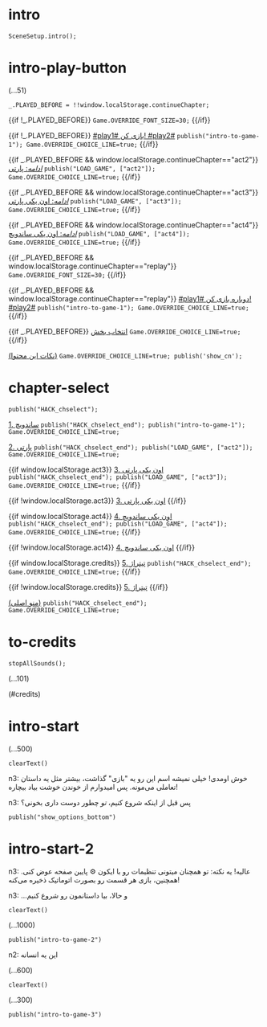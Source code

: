 # intro

`SceneSetup.intro();`

# intro-play-button

(...51)

```
_.PLAYED_BEFORE = !!window.localStorage.continueChapter;
```

{{if !_.PLAYED_BEFORE}}
`Game.OVERRIDE_FONT_SIZE=30;`
{{/if}}

{{if !_.PLAYED_BEFORE}}
[#play1# بازی کن! #play2#](#intro-start) `publish("intro-to-game-1"); Game.OVERRIDE_CHOICE_LINE=true;`
{{/if}}

{{if _.PLAYED_BEFORE && window.localStorage.continueChapter=="act2"}}
[_ادامه_: پارتی](#act2) `publish("LOAD_GAME", ["act2"]); Game.OVERRIDE_CHOICE_LINE=true;`
{{/if}}

{{if _.PLAYED_BEFORE && window.localStorage.continueChapter=="act3"}}
[_ادامه_: اون یکی پارتی](#act3) `publish("LOAD_GAME", ["act3"]); Game.OVERRIDE_CHOICE_LINE=true;`
{{/if}}

{{if _.PLAYED_BEFORE && window.localStorage.continueChapter=="act4"}}
[_ادامه_: اون یکی ساندویچ](#act4) `publish("LOAD_GAME", ["act4"]); Game.OVERRIDE_CHOICE_LINE=true;`
{{/if}}

{{if _.PLAYED_BEFORE && window.localStorage.continueChapter=="replay"}}
`Game.OVERRIDE_FONT_SIZE=30;`
{{/if}}

{{if _.PLAYED_BEFORE && window.localStorage.continueChapter=="replay"}}
[#play1# دوباره بازی کن! #play2#](#intro-start) `publish("intro-to-game-1"); Game.OVERRIDE_CHOICE_LINE=true;`
{{/if}}

{{if _.PLAYED_BEFORE}}
[انتخاب بخش](#chapter-select) `Game.OVERRIDE_CHOICE_LINE=true;`
{{/if}}

[(نکات این محتوا)](#intro-play-button) `Game.OVERRIDE_CHOICE_LINE=true; publish('show_cn');`

# chapter-select

`publish("HACK_chselect");`

[1. ساندویچ](#intro-start) `publish("HACK_chselect_end"); publish("intro-to-game-1"); Game.OVERRIDE_CHOICE_LINE=true;`

[2. پارتی](#act2) `publish("HACK_chselect_end"); publish("LOAD_GAME", ["act2"]); Game.OVERRIDE_CHOICE_LINE=true;`

{{if window.localStorage.act3}}
[3. اون یکی پارتی](#act3) `publish("HACK_chselect_end"); publish("LOAD_GAME", ["act3"]); Game.OVERRIDE_CHOICE_LINE=true;`
{{/if}}

{{if !window.localStorage.act3}}
[3. اون یکی پارتی]()
{{/if}}

{{if window.localStorage.act4}}
[4. اون یکی ساندویچ](#act4) `publish("HACK_chselect_end"); publish("LOAD_GAME", ["act4"]); Game.OVERRIDE_CHOICE_LINE=true;`
{{/if}}

{{if !window.localStorage.act4}}
[4. اون یکی ساندویچ]()
{{/if}}

{{if window.localStorage.credits}}
[5. تیتراژ](#to-credits) `publish("HACK_chselect_end"); Game.OVERRIDE_CHOICE_LINE=true;`
{{/if}}

{{if !window.localStorage.credits}}
[5. تیتراژ]()
{{/if}}

[(منو اصلی)](#intro-play-button) `publish("HACK_chselect_end"); Game.OVERRIDE_CHOICE_LINE=true;`

# to-credits

`stopAllSounds();`

(...101)

(#credits)

# intro-start

(...500)

`clearText()`

n3: خوش اومدی! خیلی نمیشه اسم این رو یه "بازی" گذاشت، بیشتر مثل یه داستان تعاملی می‌مونه. پس امیدوارم از خوندن خوشت بیاد بیچاره!

n3: پس قبل از اینکه شروع کنیم، *تو* چطور دوست داری بخونی؟

`publish("show_options_bottom")`

# intro-start-2

n3: عالیه! یه نکته: تو همچنان میتونی تنظیمات رو با ایکون ⚙ پایین صفحه عوض کنی. همچنین، بازی هر قسمت رو بصورت اتوماتیک ذخیره می‌کنه!

n3: ...و حالا، بیا داستانمون رو شروع کنیم

`clearText()`

(...1000)

`publish("intro-to-game-2")`

n2: این یه انسانه

(...600)

`clearText()`

(...300)

`publish("intro-to-game-3")`
